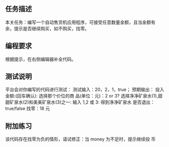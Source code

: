 ## 任务描述
本关任务：编写一个自动售货机应用程序，可接受任意数量金额，且当金额有
余，提示是否继续购买，如不购买，找零。
## 编程要求
根据提示，在右侧编辑器补全代码。
## 测试说明
平台会对你编写的代码进行测试：
测试输入：20，2，1，true； 预期输出： 投入金额:(回车确认): 选择那个价位的商
品(单位：元)：2 or 3? 选择净净矿泉水(1),甜甜矿泉水(2)和美美矿泉水(3)之一: 输入
1,2 或 3: 得到净净矿泉水 是否退出：true/false 找零：18 元
## 附加练习
该代码存在找零为负的情形，请试修正：当 money 为不足时，提示继续投
币